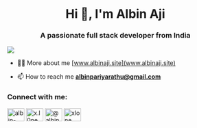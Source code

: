 <h1 align="center">Hi 👋, I'm Albin Aji</h1>
<h3 align="center">A passionate full stack developer from India</h3>

<img src="https://redblink.com/wp-content/uploads/2019/07/1-OF0xEMkWBv-69zvmNs6RDQ.gif"/>


- 👨‍💻 More about me [www.albinaji.site](www.albinaji.site)

- 📫 How to reach me **albinpariyarathu@gmail.com**

<h3 align="left">Connect with me:</h3>
<p align="left">
<a href="https://linkedin.com/in/albin-aji-aa0ab0312" target="blank"><img align="center" src="https://raw.githubusercontent.com/rahuldkjain/github-profile-readme-generator/master/src/images/icons/Social/linked-in-alt.svg" alt="albin-aji-aa0ab0312" height="30" width="40" /></a>
<a href="https://instagram.com/x.l0ne" target="blank"><img align="center" src="https://raw.githubusercontent.com/rahuldkjain/github-profile-readme-generator/master/src/images/icons/Social/instagram.svg" alt="x.l0ne" height="30" width="40" /></a>
<a href="https://www.hackerrank.com/@albinpariyarathu" target="blank"><img align="center" src="https://raw.githubusercontent.com/rahuldkjain/github-profile-readme-generator/master/src/images/icons/Social/hackerrank.svg" alt="@albinpariyarathu" height="30" width="40" /></a>
<a href="https://www.leetcode.com/xlone" target="blank"><img align="center" src="https://raw.githubusercontent.com/rahuldkjain/github-profile-readme-generator/master/src/images/icons/Social/leet-code.svg" alt="xlone" height="30" width="40" /></a>
</p>
